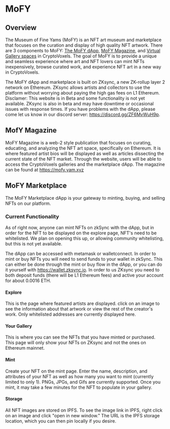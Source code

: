 # MoFY

## Overview

The Museum of Fine Yams (MoFY) is an NFT art museum and marketplace that focuses on the curation and display of high quality NFT artwork.
There are 3 components to MoFY: [The MoFY dApp](), [MoFY Magazine](), and [Virtual Gallery spaces]() in CryptoVoxels. The goal of MoFY is to provide a unique and seamless experience where art and NFT lovers can mint NFTs inexpensively, browse curated work, and experience NFT art in a new way in CryptoVoxels.

The MoFY dApp and marketplace is built on ZKsync, a new ZK-rollup layer 2 network on Ethereum. ZKsync allows artists and collectors to use the platform without worrying about paying the high gas fees on L1 Ethereum.  
Disclamer: This website is in Beta and some functionality is not yet available. ZKsync is also in beta and may have downtime or occasional issues with response times. If you have problems with the dApp, please come let us know in our discord server: <https://discord.gg/ZF6MvWuH9p>.

## MofY Magazine

MoFY Magazine is a web-2 style publication that focuses on curating, educating, and analyzing the NFT art space, specifically on Ethereum. It is where featured artist bios will be displayed as well as articles dissecting the current state of the NFT market. Through the website, users will be able to access the CryptoVoxels galleries and the marketplace dApp.
The magazine can be found at <https://mofy.yam.xyz>

## MoFY Marketplace

The MoFY Marketplace dApp is your gateway to minting, buying, and selling NFTs on our platform.

### Current Functionality

As of right now, anyone can mint NFTs on zkSync with the dApp, but in order for the NFT to be displayed on the explore page, NFT's need to be whitelisted. We plan on opening this up, or allowing community whitelisting, but this is not yet available.

The dApp can be accessed with metamask or walletconnect. In order to mint or buy NFTs you will need to send funds to your wallet in zkSync. This can either be done through the mint or buy flow in the dApp, or you can do it yourself with <https://wallet.zksync.io>. In order to us ZKsync you need to both deposit funds (there will be L1 Ethereum fees) and active your account for about 0.0016 ETH.

#### Explore

This is the page where featured artists are displayed. click on an image to see the information about that artwork or view the rest of the creator's work. Only whitelisted addresses are currently displayed here.

#### Your Gallery

This is where you can see the NFTs that you have minted or purchased. This page will only show your NFTs on ZKsync and not the ones on Ethereum mainnet.

#### Mint

Create your NFT on the mint page. Enter the name, description, and attributes of your NFT as well as how many you want to mint (currently limited to only 1). PNGs, JPGs, and Gifs are currently supported. Once you mint, it may take a few minutes for the NFT to populate in your gallery.

#### Storage

All NFT images are stored on IPFS. To see the image link in IPFS, right click on an image and click "open in new window." The URL is the IPFS storage location, which you can then pin locally if you desire.
